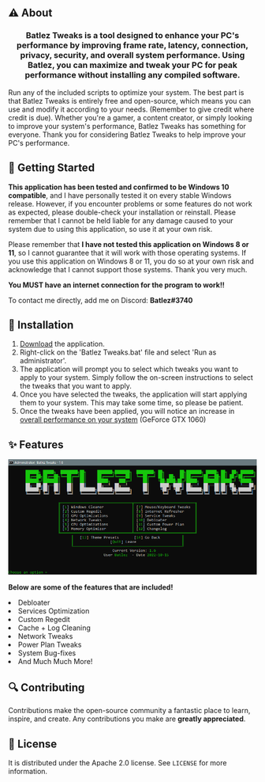 ## ⚠️ About
<h3 align="center">
Batlez Tweaks is a tool designed to enhance your PC's performance by improving frame rate, latency, connection, privacy, security, and overall system performance. Using Batlez, you can maximize and tweak your PC for peak performance without installing any compiled software.</h3>
Run any of the included scripts to optimize your system. The best part is that Batlez Tweaks is entirely free and open-source, which means you can use and modify it according to your needs. (Remember to give credit where credit is due). Whether you're a gamer, a content creator, or simply looking to improve your system's performance, Batlez Tweaks has something for everyone. Thank you for considering Batlez Tweaks to help improve your PC's performance. 

## 🛑 Getting Started 
**This application has been tested and confirmed to be Windows 10 compatible**, and I have personally tested it on every stable Windows release. However, if you encounter problems or some features do not work as expected, please double-check your installation or reinstall. Please remember that I cannot be held liable for any damage caused to your system due to using this application, so use it at your own risk.

Please remember that **I have not tested this application on Windows 8 or 11**, so I cannot guarantee that it will work with those operating systems. If you use this application on Windows 8 or 11, you do so at your own risk and acknowledge that I cannot support those systems. Thank you very much.

**You MUST have an internet connection for the program to work!!**

To contact me directly, add me on Discord: **Batlez#3740**

## 🔨 Installation
 1. [Download](https://github.com/Batlez/Batlez/releases/latest/) the application.
 2. Right-click on the 'Batlez Tweaks.bat' file and select 'Run as administrator'.
 3. The application will prompt you to select which tweaks you want to apply to your system. Simply follow the on-screen instructions to       select the tweaks that you want to apply.
 4. Once you have selected the tweaks, the application will start applying them to your system. This may take some time, so please be           patient.
 5. Once the tweaks have been applied, you will notice an increase in[ overall performance on your system](https://raw.githubusercontent.com/Batlez/Batlez/main/images/minecraft.png) (GeForce GTX 1060)

## ✨ Features 
[![Product Name Screen Shot][product-screenshot]](https://github.com/Batlez/Batlez)

**Below are some of the features that are included!**

  
<li> Debloater </li>
<li> Services Optimization </li>
<li> Custom Regedit </li>
<li> Cache + Log Cleaning </li>
<li> Network Tweaks </li>
<li> Power Plan Tweaks </li>
<li> System Bug-fixes </li>
<li> And Much Much More! </li>


## 🔍 Contributing

Contributions make the open-source community a fantastic place to learn, inspire, and create. Any contributions you make are **greatly appreciated**.

## 📖 License

It is distributed under the Apache 2.0 license. See `LICENSE` for more information.


[product-screenshot]: https://raw.githubusercontent.com/Batlez/Batlez/main/images/BatlezTweaks.PNG
